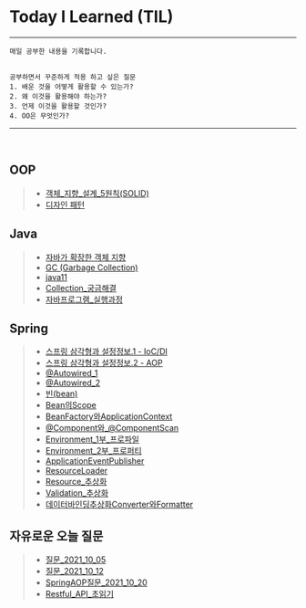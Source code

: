 # Today I Learned (TIL)
---

```
매일 공부한 내용을 기록합니다.


공부하면서 꾸준하게 적용 하고 싶은 질문
1. 배운 것을 어떻게 활용할 수 있는가?
2. 왜 이것을 활용해야 하는가?
3. 언제 이것을 활용할 것인가?
4. OO은 무엇인가?

```
---
<br>

## **OOP**
> - [객체_지향_설계_5원칙(SOLID)](./2021_10/객체_지향_설계_5원칙(SOLID).md)
> - [디자인 패턴](./2021_10/디자인_패턴.md)

## **Java**
> - [자바가 확장한 객체 지향](./2021_10/자바가_확장한_객체지향.md)
> - [GC (Garbage Collection)](./2021_10/GC(Garbage_Collection).md)
> - [java11](./2021_10/java11.md)
> - [Collection_궁금해결](./2021_11/Collection_궁금해결.md)
> - [자바프로그램_실행과정](./2021_11/자바프로그램_실행과정.md)

## **Spring**
> - [스프링 삼각형과 설정정보.1 - IoC/DI](./2021_10/IoC_DI.md)
> - [스프링 삼각형과 설정정보.2 - AOP](./2021_10/AOP.md)
> - [@Autowired_1](./2021_10/@Autowired_1.md)
> - [@Autowired_2](./2021_10/@Autowired_2.md)
> - [빈(bean)](./2021_10/빈(Bean).md)
> - [Bean의Scope](./2021_10/Bean의Scope.md)
> - [BeanFactory와ApplicationContext](./2021_10/BeanFactory와ApplicationContext.md)
> - [@Component와_@ComponentScan](./2021_10/@Component와_@ComponentScan.md)
> - [Environment_1부_프로파일](./2021_10/Environment_1부_프로파일.md)
> - [Environment_2부_프로퍼티](./2021_10/Environment_2부_프로퍼티.md)
> - [ApplicationEventPublisher](./2021_10/ApplicationEventPublisher.md)
> - [ResourceLoader](./2021_10/ResourceLoader.md)
> - [Resource_추상화](./2021_11/Resource_추상화.md)
> - [Validation_추상화](./2021_11/Validation_추상화.md)
> - [데이터바인딩추상화Converter와Formatter](./2021_11/데이터바인딩추상화Converter와Formatter.md)


## **자유로운 오늘 질문**
> - [질문_2021_10_05](./2021_10/질문_2021_10_05.md)
> - [질문_2021_10_12](./2021_10/질문_2021_10_12.md)
> - [SpringAOP질문_2021_10_20](./2021_10/SpringAOP질문_2021_10_20.md)
> - [Restful_API_초읽기](./2021_11/Restful_API_초읽기.md)
